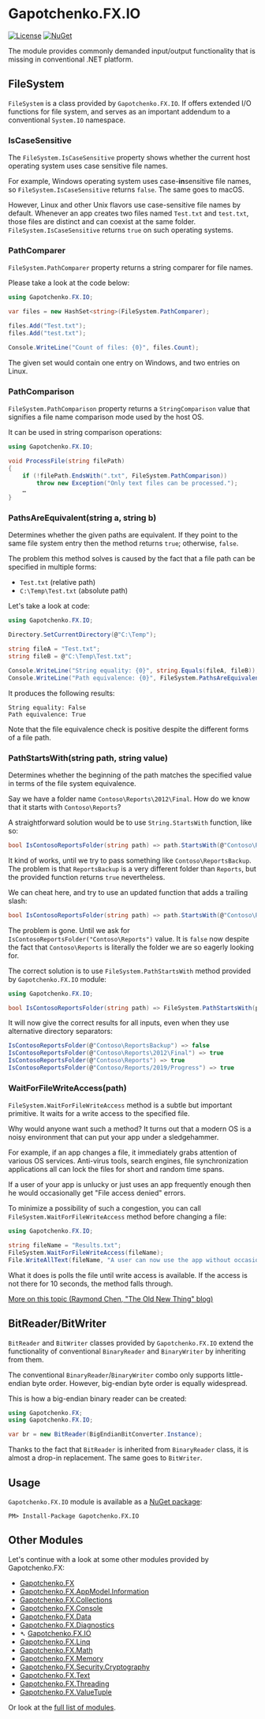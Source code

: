 ﻿# Gapotchenko.FX.IO

[![License](https://img.shields.io/badge/license-MIT-green.svg)](../../LICENSE)
[![NuGet](https://img.shields.io/nuget/v/Gapotchenko.FX.IO.svg)](https://www.nuget.org/packages/Gapotchenko.FX.IO)

The module provides commonly demanded input/output functionality that is missing in conventional .NET platform.

## FileSystem

`FileSystem` is a class provided by `Gapotchenko.FX.IO`.
If offers extended I/O functions for file system,
and serves as an important addendum to a conventional `System.IO` namespace.

### IsCaseSensitive

The `FileSystem.IsCaseSensitive` property shows whether the current host operating system uses case sensitive file names.

For example, Windows operating system uses case-**in**sensitive file names,
so `FileSystem.IsCaseSensitive` returns `false`.
The same goes to macOS.

However, Linux and other Unix flavors use case-sensitive file names by default.
Whenever an app creates two files named `Test.txt` and `test.txt`,
those files are distinct and can coexist at the same folder.
`FileSystem.IsCaseSensitive` returns `true` on such operating systems.

### PathComparer

`FileSystem.PathComparer` property returns a string comparer for file names.

Please take a look at the code below:

``` C#
using Gapotchenko.FX.IO;

var files = new HashSet<string>(FileSystem.PathComparer);

files.Add("Test.txt");
files.Add("test.txt");

Console.WriteLine("Count of files: {0}", files.Count);
```

The given set would contain one entry on Windows, and two entries on Linux.

### PathComparison

`FileSystem.PathComparison` property returns a `StringComparison` value that signifies a file name comparison mode used by the host OS.

It can be used in string comparison operations:

``` C#
using Gapotchenko.FX.IO;

void ProcessFile(string filePath)
{
    if (!filePath.EndsWith(".txt", FileSystem.PathComparison))
        throw new Exception("Only text files can be processed.");
    …
}

```

### PathsAreEquivalent(string a, string b)

Determines whether the given paths are equivalent. If they point to the same file system entry then the method returns `true`; otherwise, `false`.

The problem this method solves is caused by the fact that a file path can be specified in multiple forms:
- `Test.txt` (relative path)
- `C:\Temp\Test.txt` (absolute path)

Let's take a look at code:

``` C#
using Gapotchenko.FX.IO;

Directory.SetCurrentDirectory(@"C:\Temp");

string fileA = "Test.txt";
string fileB = @"C:\Temp\Test.txt";

Console.WriteLine("String equality: {0}", string.Equals(fileA, fileB));
Console.WriteLine("Path equivalence: {0}", FileSystem.PathsAreEquivalent(fileA, fileB));
```

It produces the following results:

```
String equality: False
Path equivalence: True
```

Note that the file equivalence check is positive despite the different forms of a file path.

### PathStartsWith(string path, string value)

Determines whether the beginning of the path matches the specified value in terms of the file system equivalence.

Say we have a folder name `Contoso\Reports\2012\Final`.
How do we know that it starts with `Contoso\Reports`?

A straightforward solution would be to use `String.StartsWith` function, like so:

``` C#
bool IsContosoReportsFolder(string path) => path.StartsWith(@"Contoso\Reports");
```

It kind of works, until we try to pass something like `Contoso\ReportsBackup`.
The problem is that `ReportsBackup` is a very different folder than `Reports`, but the provided function returns `true` nevertheless.

We can cheat here, and try to use an updated function that adds a trailing slash:

``` C#
bool IsContosoReportsFolder(string path) => path.StartsWith(@"Contoso\Reports\");
```

The problem is gone.
Until we ask for `IsContosoReportsFolder("Contoso\Reports")` value.
It is `false` now despite the fact that `Contoso\Reports` is literally the folder we are so eagerly looking for.

The correct solution is to use `FileSystem.PathStartsWith` method provided by `Gapotchenko.FX.IO` module:

``` C#
using Gapotchenko.FX.IO;

bool IsContosoReportsFolder(string path) => FileSystem.PathStartsWith(path, @"Contoso\Reports");
```

It will now give the correct results for all inputs, even when they use alternative directory separators:

``` C#
IsContosoReportsFolder(@"Contoso\ReportsBackup") => false
IsContosoReportsFolder(@"Contoso\Reports\2012\Final") => true
IsContosoReportsFolder(@"Contoso\Reports") => true
IsContosoReportsFolder(@"Contoso/Reports/2019/Progress") => true
```

### WaitForFileWriteAccess(path)

`FileSystem.WaitForFileWriteAccess` method is a subtle but important primitive. It waits for a write access to the specified file.

Why would anyone want such a method?
It turns out that a modern OS is a noisy environment that can put your app under a sledgehammer.

For example, if an app changes a file, it immediately grabs attention of various OS services.
Anti-virus tools, search engines, file synchronization applications all can lock the files for short and random time spans.

If a user of your app is unlucky or just uses an app frequently enough then he would occasionally get "File access denied" errors.

To minimize a possibility of such a congestion, you can call `FileSystem.WaitForFileWriteAccess` method before changing a file:

``` C#
using Gapotchenko.FX.IO;

string fileName = "Results.txt";
FileSystem.WaitForFileWriteAccess(fileName);
File.WriteAllText(fileName, "A user can now use the app without occasional 'File access denied' errors.");
```

What it does is polls the file until write access is available.
If the access is not there for 10 seconds, the method falls through.

[More on this topic (Raymond Chen, "The Old New Thing" blog)](https://devblogs.microsoft.com/oldnewthing/?p=6663)

## BitReader/BitWriter

`BitReader` and `BitWriter` classes provided by `Gapotchenko.FX.IO` extend the functionality of conventional `BinaryReader` and `BinaryWriter` by inheriting from them.

The conventional `BinaryReader`/`BinaryWriter` combo only supports little-endian byte order.
However, big-endian byte order is equally widespread.

This is how a big-endian binary reader can be created:

``` C#
using Gapotchenko.FX;
using Gapotchenko.FX.IO;

var br = new BitReader(BigEndianBitConverter.Instance);
```

Thanks to the fact that `BitReader` is inherited from `BinaryReader` class, it is almost a drop-in replacement.
The same goes to `BitWriter`.

## Usage

`Gapotchenko.FX.IO` module is available as a [NuGet package](https://nuget.org/packages/Gapotchenko.FX.IO):

```
PM> Install-Package Gapotchenko.FX.IO
```

## Other Modules

Let's continue with a look at some other modules provided by Gapotchenko.FX:

- [Gapotchenko.FX](../Gapotchenko.FX)
- [Gapotchenko.FX.AppModel.Information](../Gapotchenko.FX.AppModel.Information)
- [Gapotchenko.FX.Collections](../Gapotchenko.FX.Collections)
- [Gapotchenko.FX.Console](../Gapotchenko.FX.Console)
- [Gapotchenko.FX.Data](../Data/Encoding/Gapotchenko.FX.Data.Encoding)
- [Gapotchenko.FX.Diagnostics](../Gapotchenko.FX.Diagnostics.CommandLine)
- &#x27B4; [Gapotchenko.FX.IO](../Gapotchenko.FX.IO)
- [Gapotchenko.FX.Linq](../Gapotchenko.FX.Linq)
- [Gapotchenko.FX.Math](../Gapotchenko.FX.Math)
- [Gapotchenko.FX.Memory](../Gapotchenko.FX.Memory)
- [Gapotchenko.FX.Security.Cryptography](../Gapotchenko.FX.Security.Cryptography)
- [Gapotchenko.FX.Text](../Gapotchenko.FX.Text)
- [Gapotchenko.FX.Threading](../Gapotchenko.FX.Threading)
- [Gapotchenko.FX.ValueTuple](../Gapotchenko.FX.ValueTuple)

Or look at the [full list of modules](..#available-modules).
